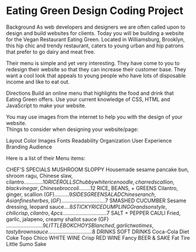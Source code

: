 # Eating Green Design Coding Project

Background
As web developers and designers we are often called upon to design and build websites for clients.  Today you will be building a website for the Vegan Restaurant Eating Green.  Located in Williamsburg, Brooklyn, this hip chic and trendy restaurant, caters to young urban and hip patrons that prefer to go dairy and meat free.

Their menu is simple and yet very interesting.   They have come to you to redesign their website so that they can increase their customer base.  They want a cool look that appeals to young people who have lots of disposable income and like to eat out. 

Directions
Build an online menu that highlights the food and drink that Eating Green offers.  Use your current knowledge of CSS, HTML and JavaScript to make your website.

You may use images from the internet to help you with the design of your website.  
Things to consider when designing your website/page:

Layout
Color
Images
Fonts
Readability
Organization
User Experience
Branding
Audience


Here is a list of their Menu items:

CHEF'S SPECIALS
MUSHROOM SLOPPY
Housemade sesame pancake bun, shroom ragu, Chinese slaw, cilantro.............$10
RICE ROLLS
Chubby white rice noodle, charred scallion, black vinegar, Chinese broccoli........$12
RICE, BEANS, + GREENS
Cilantro, ginger, scallion (GF)..........$9
SIDES
GREEN SALAD
Chinese ranch, Asian fines herbes, (GF)..............................$7
SMASHED CUCUMBER
Sesame dressing, leopard sauce....$8
STICKY RICE DUMPLING
Grandson style, chili crisp, cilantro,     4 pcs..............................$7
SALT + PEPPER CAULI
Fried, garlic, jalapeno, creamy shallot sauce (GF) .........................$9
LITTLE BOK CHOYS
Blanched, garlic two times, tasty brown sauce..............................$8
DRINKS
SOFT DRINKS
Coca-Cola
Diet Coke
Topo Chico
WHITE WINE
Crisp
RED WINE
Fancy
BEER & SAKE
Fat Tire
Little Sumo Sake

